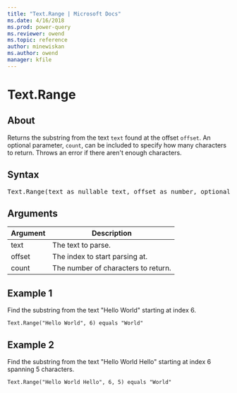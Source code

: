 ```yaml
---
title: "Text.Range | Microsoft Docs"
ms.date: 4/16/2018
ms.prod: power-query
ms.reviewer: owend
ms.topic: reference
author: minewiskan
ms.author: owend
manager: kfile
---
```

# Text.Range

  
## About  
Returns the substring from the text `text` found at the offset `offset`. An optional parameter, `count`, can be included to specify how many characters to return. Throws an error if there aren't enough characters.  

## Syntax

<pre>
Text.Range(text as nullable text, offset as number, optional count as nullable number) as nullable text  
</pre>
  
## Arguments  
  
|Argument|Description|  
|------------|---------------|  
|text|The text to parse.|  
|offset|The index to start parsing at.|  
|count|The number of characters to return.|  
  
## Example 1  
  
Find the substring from the text "Hello World" starting at index 6.  
  
```powerquery-m
Text.Range("Hello World", 6) equals "World"  
```  
  
## Example 2  
  
Find the substring from the text "Hello World Hello" starting at index 6 spanning 5 characters.  
  
```powerquery-m
Text.Range("Hello World Hello", 6, 5) equals "World"  
```
  
